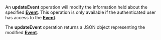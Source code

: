 An **updateEvent** operation will modify the information held about the specified [**Event**](#tag/events). This operation is only available if the authenticated user has access to the [**Event**](#tag/events).

The **updateEvent** operation returns a JSON object representing the modified [**Event**](#tag/events).
